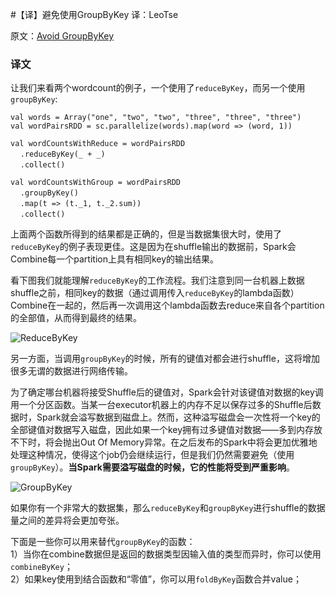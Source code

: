 #【译】避免使用GroupByKey
译：LeoTse

原文：[Avoid GroupByKey](http://databricks.gitbooks.io/databricks-spark-knowledge-base/content/best_practices/prefer_reducebykey_over_groupbykey.html)

### 译文
让我们来看两个wordcount的例子，一个使用了`reduceByKey`，而另一个使用`groupByKey`:

`val words = Array("one", "two", "two", "three", "three", "three")`  
`val wordPairsRDD = sc.parallelize(words).map(word => (word, 1))`  

`val wordCountsWithReduce = wordPairsRDD`  
&nbsp;&nbsp;&nbsp;&nbsp;`.reduceByKey(_ + _)`  
&nbsp;&nbsp;&nbsp;&nbsp;`.collect()`  

`val wordCountsWithGroup = wordPairsRDD`  
&nbsp;&nbsp;&nbsp;&nbsp;`.groupByKey()`  
&nbsp;&nbsp;&nbsp;&nbsp;`.map(t => (t._1, t._2.sum))`  
&nbsp;&nbsp;&nbsp;&nbsp;`.collect()`

上面两个函数所得到的结果都是正确的，但是当数据集很大时，使用了`reduceByKey`的例子表现更佳。这是因为在shuffle输出的数据前，Spark会Combine每一个partition上具有相同key的输出结果。

看下图我们就能理解`reduceByKey`的工作流程。我们注意到同一台机器上数据shuffle之前，相同key的数据（通过调用传入`reduceByKey`的lambda函数）Combine在一起的，然后再一次调用这个lambda函数去reduce来自各个partition的全部值，从而得到最终的结果。  

![ReduceByKey](http://databricks.gitbooks.io/databricks-spark-knowledge-base/content/images/reduce_by.png)


另一方面，当调用`groupByKey`的时候，所有的键值对都会进行shuffle，这将增加很多无谓的数据进行网络传输。

为了确定哪台机器将接受Shuffle后的键值对，Spark会针对该键值对数据的key调用一个分区函数。当某一台executor机器上的内存不足以保存过多的Shuffle后数据时，Spark就会溢写数据到磁盘上。然而，这种溢写磁盘会一次性将一个key的全部键值对数据写入磁盘，因此如果一个key拥有过多键值对数据——多到内存放不下时，将会抛出Out Of Memory异常。在之后发布的Spark中将会更加优雅地处理这种情况，使得这个job仍会继续运行，但是我们仍然需要避免（使用`groupByKey`）。**当Spark需要溢写磁盘的时候，它的性能将受到严重影响**。

![GroupByKey](http://databricks.gitbooks.io/databricks-spark-knowledge-base/content/images/group_by.png)


如果你有一个非常大的数据集，那么`reduceByKey`和`groupByKey`进行shuffle的数据量之间的差异将会更加夸张。

下面是一些你可以用来替代`groupByKey`的函数：  
1）当你在combine数据但是返回的数据类型因输入值的类型而异时，你可以使用`combineByKey`；  
2）如果key使用到结合函数和“零值”，你可以用`foldByKey`函数合并value；